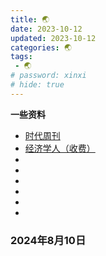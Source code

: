 ```yaml
---
title: 🌏
date: 2023-10-12
updated: 2023-10-12
categories: 🌏
tags:
 - 🌏
# password: xinxi
# hide: true
---
```

**一些资料**
- [时代周刊](https://timesmagazin.com/)
- [经济学人（收费）](https://www.economist.com/)
- []()
- []()
- []()
- []()
- []()
- []()
### 2024年8月10日
